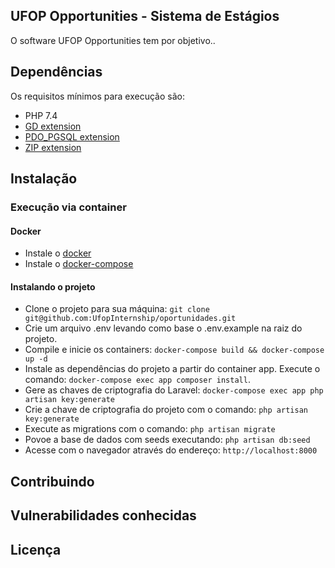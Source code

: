 ## UFOP Opportunities - Sistema de Estágios 

O software UFOP Opportunities tem por objetivo.. 

## Dependências

Os requisitos mínimos para execução são:

- PHP 7.4
- [GD extension](http://php.net/manual/en/book.image.php)
- [PDO_PGSQL extension](https://www.php.net/manual/en/ref.pdo-pgsql.php) 
- [ZIP extension](http://php.net/manual/en/book.zip.php)


## Instalação

### Execução via container

#### Docker

- Instale o [docker](https://docs.docker.com/get-started/)  
- Instale o [docker-compose](https://docs.docker.com/compose/install/)
  

#### Instalando o projeto

- Clone o projeto para sua máquina: ``git clone git@github.com:UfopInternship/oportunidades.git``
- Crie um arquivo .env levando como base o .env.example na raiz do projeto.
- Compile e inicie os containers: `docker-compose build && docker-compose up -d`
- Instale as dependências do projeto a partir do container app. Execute o comando: ``docker-compose exec app composer install``.
- Gere as chaves de criptografia do Laravel: ``docker-compose exec app php artisan key:generate``  
- Crie a chave de criptografia do projeto com o comando: ``php artisan key:generate``
- Execute as migrations com o comando: ``php artisan migrate``
- Povoe a base de dados com seeds executando: ``php artisan db:seed``
- Acesse com o navegador através do endereço: `http://localhost:8000`


## Contribuindo


## Vulnerabilidades conhecidas



## Licença


